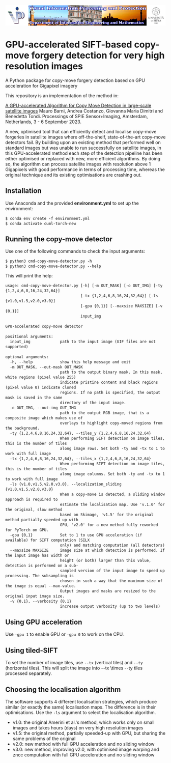 ![Image](vippdiism.png)

# GPU-accelerated SIFT-based copy-move forgery detection for very high resolution images
A Python package for copy-move forgery detection based on GPU acceleration for Gigapixel imagery

This repository is an implementation of the method in: 

[A GPU-accelerated Algorithm for Copy Move Detection in large-scale satellite images](http://clem.dii.unisi.it/~vipp/website_resources/publications/conferences/2023_SPIE_Paper_CopyMoveGPU.pdf)
Mauro Barni, Andrea Costanzo, Giovanna Maria Dimitri and Benedetta Tondi.
Processings of SPIE Sensor+Imaging, Amsterdam, Netherlands, 3 - 6 September 2023.

A new, optimised tool that can efficiently detect and localise copy-move forgeries in satellite images where off-the-shelf, state-of-the-art copy-move detectors fail. By building upon an existing method that performed well on standard images but was unable to run successfully on satellite images, in this GPU-accelerated method each step of the detection pipeline has been either optimised or replaced with new, more efficient algorithms. By doing so, the algorithm can process satellite images with resolution above 1 Gigapixels with good performance in terms of processing time, whereas the original technique and its existing optimisations are crashing out.

## Installation

Use Anaconda and the provided **environment.yml** to set up the environment:

```
$ conda env create -f environment.yml
$ conda activate cuml-torch-new
```

## Running the copy-move detector

Use one of the following commands to check the input arguments:
```
$ python3 cmd-copy-move-detector.py -h
$ python3 cmd-copy-move-detector.py --help
```
This will print the help:
```
usage: cmd-copy-move-detector.py [-h] [-m OUT_MASK] [-o OUT_IMG] [-ty {1,2,4,6,8,16,24,32,64}]
                                 [-tx {1,2,4,6,8,16,24,32,64}] [-ls {v1.0,v1.5,v2.0,v3.0}]
                                 [-gpu {0,1}] [--maxsize MAXSIZE] [-v {0,1}]
                                 input_img

GPU-accelerated copy-move detector

positional arguments:
  input_img             path to the input image (GIF files are not supported)

optional arguments:
  -h, --help            show this help message and exit
  -m OUT_MASK, --out-mask OUT_MASK
                        path to the output binary mask. In this mask, white regions (pixel value 255)
                        indicate pristine content and black regions (pixel value 0) indicate cloned
                        regions. If no path is specified, the output mask is saved in the same
                        directory of the input image.
  -o OUT_IMG, --out-img OUT_IMG
                        path to the output RGB image, that is a composite image which makes use of
                        overlays to highlight copy-moved regions from the background.
  -ty {1,2,4,6,8,16,24,32,64}, --tiles_y {1,2,4,6,8,16,24,32,64}
                        When performing SIFT detection on image tiles, this is the number of tiles
                        along image rows. Set both -ty and -tx to 1 to work with full image
  -tx {1,2,4,6,8,16,24,32,64}, --tiles_x {1,2,4,6,8,16,24,32,64}
                        When performing SIFT detection on image tiles, this is the number of tiles
                        along image columns. Set both -ty and -tx to 1 to work with full image
  -ls {v1.0,v1.5,v2.0,v3.0}, --localization_sliding {v1.0,v1.5,v2.0,v3.0}
                        When a copy-move is detected, a sliding window approach is required to
                        estimate the localisation map. Use 'v.1.0' for the original, slow method
                        based on Skimage, 'v1.5' for the original method partially speeded up with
                        GPU, 'v2.0' for a new method fully reworked for PyTorch on GPU.
  -gpu {0,1}            Set to 1 to use GPU acceleration (if available) for SIFT computation (SILX
                        only) and matching computation (all detectors)
  --maxsize MAXSIZE     image size at which detection is performed. If the input image has width or
                        height (or both) larger than this value, detection is performed on a sub-
                        sampled version of the input image to speed up processing. The subsampling is
                        chosen in such a way that the maximum size of the image is equal --max-value.
                        Output images and masks are resized to the original input image size.
  -v {0,1}, --verbosity {0,1}
                        increase output verbosity (up to two levels)
```

## Using GPU acceleration

Use ```-gpu 1``` to enable GPU or ```-gpu 0```  to work on the CPU.

## Using tiled-SIFT

To set the number of image tiles, use ```--tx``` (vertical tiles) and ```--ty``` (horizontal tiles). This will split the image
into --tx \times --ty tiles processed separately.

## Choosing the localisation algorithm

The software supports 4 different localisation strategies, which produce similar (or exactly the same) localisation maps. The difference is in their optimisations. Use the ```-ls``` argument to select the localisation algorithm.
- v1.0: the original Amerini et al.'s method, which works only on small images and takes hours (days) on very high resolution images
- v1.5: the original method, partially speeded-up with GPU, but sharing the same problems of the original
- v2.0: new method with full GPU acceleration and no sliding window
- v3.0: new method, improving v2.0, with optimised image warping and zncc computation with full GPU acceleration and no sliding window



